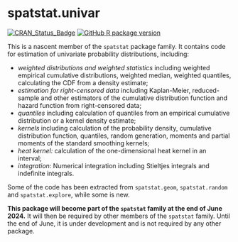 # spatstat.univar

[![CRAN_Status_Badge](http://www.r-pkg.org/badges/version/spatstat.univar)](http://CRAN.R-project.org/package=spatstat.univar) 
[![GitHub R package version](https://img.shields.io/github/r-package/v/spatstat/spatstat.univar)](https://github.com/spatstat/spatstat.univar)

This is a nascent member of the `spatstat` package family.
It contains code for estimation of univariate probability distributions,
including:

- *weighted distributions and weighted statistics*
including weighted empirical cumulative distributions, weighted median,
weighted quantiles, calculating the CDF from a density estimate;
- *estimation for right-censored data* 
including Kaplan-Meier, reduced-sample and other estimators
of the cumulative distribution function and hazard function
from right-censored data;
- *quantiles* 
including calculation of quantiles from an empirical cumulative
distribution or a kernel density estimate;
- *kernels* 
including calculation of the probability density, cumulative distribution
function, quantiles, random generation, moments and partial
moments of the standard smoothing kernels;
- *heat kernel:*
calculation of the one-dimensional heat kernel in an interval;
- *integration:*
Numerical integration including Stieltjes integrals
and indefinite integrals.

Some of the code has been extracted from `spatstat.geom`,
`spatstat.random` and `spatstat.explore`, while some is new.

**This package will become part of the `spatstat` family
at the end of June 2024.**
It will then be required by other members of the `spatstat` family.
Until the end of June, it is under development and is not required by
any other package. 
